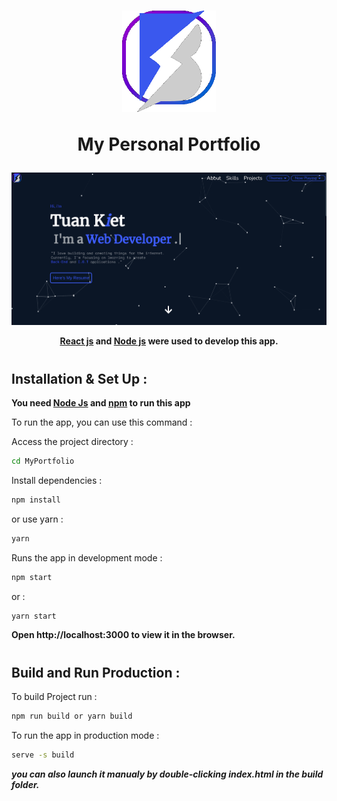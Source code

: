 <div align="center">
<h1><img src="./src/components/photo/readme/logo.png" width="150"><p>My Personal Portfolio</p>
</h1>
<img src="./src/components/photo/readme/homepage.png">
<p><strong><a href="https://reactjs.org">React js</a> and <a href="https://nodejs.org">Node js</a> were used to develop this app.</strong></p>
</div>

<h1></h1>
<h2>Installation & Set Up :</h2>

**You need [Node Js](https://nodejs.org/) and [npm](https://www.npmjs.com/) to run this app**

To run the app, you can use this command :

Access the project directory :

```bash
cd MyPortfolio
```

Install dependencies :

```bash
npm install
```

or use yarn :

```bash
yarn
```

Runs the app in development mode :

```bash
npm start
```

or :

```bash
yarn start
```

**Open http://localhost:3000 to view it in the browser.**

<h1>
<h2> Build and Run Production :</h2>

To build Project run :

```bash
npm run build or yarn build
```

To run the app in production mode :

```bash
serve -s build
```

**_you can also launch it manualy by double-clicking index.html in the build folder._**
